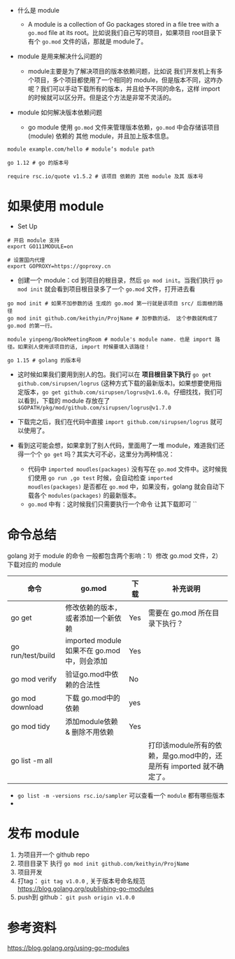 * 什么是 module
  * A module is a collection of Go packages stored in a file tree with a `go.mod` file at its root。比如说我们自己写的项目，如果项目 root目录下有个 `go.mod` 文件的话，那就是 module了。

* module 是用来解决什么问题的
  * module主要是为了解决项目的版本依赖问题，比如说 我们开发机上有多个项目，多个项目都使用了一个相同的 module，但是版本不同，这咋办呢？我们可以手动下载所有的版本，并且给予不同的命名，这样 import 的时候就可以区分开。但是这个方法是非常不灵活的。

* module 如何解决版本依赖问题
  * go module 使用 `go.mod` 文件来管理版本依赖，`go.mod` 中会存储该项目(module) 依赖的 其他 module，并且加上版本信息。
```
module example.com/hello # module’s module path

go 1.12 # go 的版本号

require rsc.io/quote v1.5.2 # 该项目 依赖的 其他 module 及其 版本号
```

# 如果使用 module

* Set Up
```shell
# 开启 module 支持
export GO111MODULE=on

# 设置国内代理
export GOPROXY=https://goproxy.cn
```

* 创建一个 module：cd 到项目的根目录，然后 `go mod init`。当我们执行 `go mod init` 就会看到项目根目录多了一个 `go.mod` 文件，打开进去看
```
go mod init # 如果不加参数的话 生成的 go.mod 第一行就是该项目 src/ 后面根的路径
go mod init github.com/keithyin/ProjName # 加参数的话， 这个参数就构成了 go.mod 的第一行。
```

```
module yinpeng/BookMeetingRoom # module's module name. 也是 import 路径。如果别人使用该项目的话, import 时候要填入该路径！

go 1.15 # golang 的版本号
```

* 这时候如果我们要用到别人的包。我们可以在 **项目根目录下执行**  `go get github.com/sirupsen/logrus` (这种方式下载的最新版本)。如果想要使用指定版本，`go get github.com/sirupsen/logrus@v1.6.0`。仔细找找，我们可以看到，下载的 module 存放在了 `$GOPATH/pkg/mod/github.com/sirupsen/logrus@v1.7.0`

* 下载完之后，我们在代码中直接 `import github.com/sirupsen/logrus` 就可以使用了。

* 看到这可能会想，如果拿到了别人代码，里面用了一堆 module，难道我们还得一个个 `go get` 吗？其实大可不必，这里分为两种情况：
  * 代码中 `imported moudles(packages)` 没有写在 `go.mod` 文件中。这时候我们使用 `go run ,go test` 时候，会自动检查 `imported moudles(packages)` 是否都在 `go.mod` 中，如果没有，golang 就会自动下载各个 `modules(packages)` 的最新版本。
  * `go.mod` 中有：这时候我们只需要执行一个命令 让其下载即可 ``


# 命令总结

golang 对于 module 的命令 一般都包含两个影响：1）修改 go.mod 文件，2）下载对应的 module

| 命令              | go.mod                                      | 下载 | 补充说明                                                     |
| ----------------- | ------------------------------------------- | ---- | ------------------------------------------------------------ |
| go get            | 修改依赖的版本，或者添加一个新依赖          | Yes  | 需要在 go.mod 所在目录下执行？                               |
| go run/test/build | imported module 如果不在 go.mod中，则会添加 | Yes  |                                                              |
| go mod verify     | 验证go.mod中依赖的合法性                    | No   |                                                              |
| go mod download   | 下载 go.mod中的依赖                         | yes  |                                                              |
| go mod tidy       | 添加module依赖 & 删除不用依赖               | Yes  |                                                              |
| go list -m all    |                                             |      | 打印该module所有的依赖，是go.mod中的，还是所有 imported 就不确定了。 |

* `go list -m -versions rsc.io/sampler` 可以查看一个 `module` 都有哪些版本
* 

# 发布 module

1. 为项目开一个 github repo
2. 项目目录下 执行 `go mod init github.com/keithyin/ProjName`
3. 项目开发
4. 打tag： `git tag v1.0.0` , 关于版本号命名规范 https://blog.golang.org/publishing-go-modules
5. push到 github： `git push origin v1.0.0`

# 参考资料
https://blog.golang.org/using-go-modules


